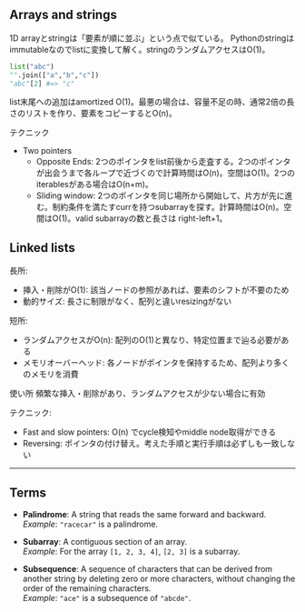 ## Arrays and strings
1D arrayとstringは「要素が順に並ぶ」という点で似ている。
Pythonのstringはimmutableなのでlistに変換して解く。stringのランダムアクセスはO(1)。
```Python
list("abc")
"".join(["a","b","c"])
"abc"[2] #=> "c"
```
list末尾への追加はamortized O(1)。最悪の場合は、容量不足の時、通常2倍の長さのリストを作り、要素をコピーするとO(n)。

テクニック
- Two pointers
  - Opposite Ends: 2つのポインタをlist前後から走査する。2つのポインタが出会うまで各ループで近づくので計算時間はO(n)。空間はO(1)。2つのiterablesがある場合はO(n+m)。
  - Sliding window: 2つのポインタを同じ場所から開始して、片方が先に進む。制約条件を満たすcurrを持つsubarrayを探す。計算時間はO(n)。空間はO(1)。valid subarrayの数と長さは right-left+1。


## Linked lists

長所:
- 挿入・削除がO(1): 該当ノードの参照があれば、要素のシフトが不要のため
- 動的サイズ: 長さに制限がなく、配列と違いresizingがない

短所:
- ランダムアクセスがO(n): 配列のO(1)と異なり、特定位置まで辿る必要がある
- メモリオーバーヘッド: 各ノードがポインタを保持するため、配列より多くのメモリを消費

使い所
頻繁な挿入・削除があり、ランダムアクセスが少ない場合に有効

テクニック:
- Fast and slow pointers: O(n) でcycle検知やmiddle node取得ができる
- Reversing: ポインタの付け替え。考えた手順と実行手順は必ずしも一致しない
----


## Terms

- **Palindrome**: A string that reads the same forward and backward.  
  _Example_: `"racecar"` is a palindrome.

- **Subarray**: A contiguous section of an array.  
  _Example_: For the array `[1, 2, 3, 4]`, `[2, 3]` is a subarray.

- **Subsequence**: A sequence of characters that can be derived from another string by deleting zero or more characters, without changing the order of the remaining characters.  
  _Example_: `"ace"` is a subsequence of `"abcde"`.
